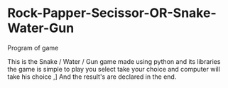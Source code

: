 # Rock-Papper-Secissor-OR-Snake-Water-Gun
Program of game



This is the Snake / Water / Gun game made using python and its libraries
 the game is simple to play you select take your choice and computer will take his choice ,]
 And the result's are declared in the end.
 
